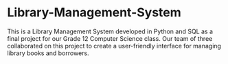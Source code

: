 # Library-Management-System
This is a Library Management System developed in Python and SQL as a final project for our Grade 12 Computer Science class. Our team of three collaborated on this project to create a user-friendly interface for managing library books and borrowers.
